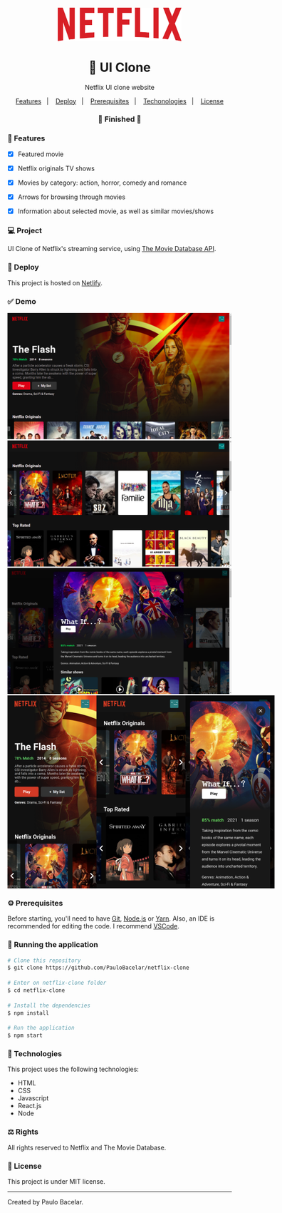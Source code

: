 <h4 align="center">
  <img src="https://github.com/PauloBacelar/netflix-clone/blob/main/src/images/logo.png" alt="logo" height="75"/>
</h4>

<h1 align="center">
    🚀 UI Clone
</h1>

<p align="center">Netflix UI clone website</p>

<p align="center">
  <a href="#-features">Features</a>&nbsp;&nbsp;&nbsp;|&nbsp;&nbsp;&nbsp;
  <a href="#-deploy">Deploy</a>&nbsp;&nbsp;&nbsp;|&nbsp;&nbsp;&nbsp;
  <a href="#-prerequisites">Prerequisites</a>&nbsp;&nbsp;&nbsp;|&nbsp;&nbsp;&nbsp;
  <a href="#-technologies">Techonologies</a>&nbsp;&nbsp;&nbsp;|&nbsp;&nbsp;&nbsp;
  <a href="#-license">License</a>
</p>

<h3 align="center"> 
🚧  Finished  🚧
</h3>

### 📎 Features 

- [x] Featured movie
- [x] Netflix originals TV shows
- [x] Movies by category: action, horror, comedy and romance
- [x] Arrows for browsing through movies
- [x] Information about selected movie, as well as similar movies/shows


### 💻 Project

UI Clone of Netflix's streaming service, using <a href="https://developers.themoviedb.org/3">The Movie Database API</a>.

### 🚀 Deploy 

This project is hosted on [Netlify](https://netflix-paulobacelar.netlify.app/).

### ✅ Demo
<img src="https://github.com/PauloBacelar/netflix-clone/blob/main/src/images/home.png" />
<img src="https://github.com/PauloBacelar/netflix-clone/blob/main/src/images/movie-rows.png" />
<img src="https://github.com/PauloBacelar/netflix-clone/blob/main/src/images/selected.png" />
<div style="display: flex;">
<img src="https://github.com/PauloBacelar/netflix-clone/blob/main/src/images/home-mobile.png" width="200px" />
<img src="https://github.com/PauloBacelar/netflix-clone/blob/main/src/images/rows-mobile.png" width="200px" />
<img src="https://github.com/PauloBacelar/netflix-clone/blob/main/src/images/selected-mobile.png" width="200px" />
</div>

### ⚙ Prerequisites

Before starting, you'll need to have [Git](https://git-scm.com), [Node.js](https://nodejs.org/en/) or [Yarn](https://yarnpkg.com/).
Also, an IDE is recommended for editing the code. I recommend [VSCode](https://code.visualstudio.com/).

### 📗 Running the application

```bash
# Clone this repository
$ git clone https://github.com/PauloBacelar/netflix-clone

# Enter on netflix-clone folder
$ cd netflix-clone

# Install the dependencies
$ npm install

# Run the application
$ npm start
```

### 🚀 Technologies

This project uses the following technologies:

- HTML
- CSS
- Javascript
- React.js
- Node

### ⚖ Rights

All rights reserved to Netflix and The Movie Database.

### 📝 License

This project is under MIT license.

<hr/>

Created by Paulo Bacelar.

